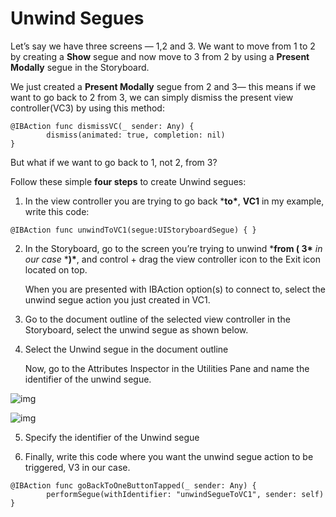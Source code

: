 # Unwind Segues

Let’s say we have three screens — 1,2 and 3. We want to move from 1 to 2 by creating a **Show** segue and now move to 3 from 2 by using a **Present Modally** segue in the Storyboard.

We just created a **Present Modally** segue from 2 and 3— this means if we want to go back to 2 from 3, we can simply dismiss the present view controller(VC3) by using this method:

```
@IBAction func dismissVC(_ sender: Any) {     
		dismiss(animated: true, completion: nil)
}
```

But what if we want to go back to 1, not 2, from 3?

Follow these simple **four steps** to create Unwind segues:

1. In the view controller you are trying to go back ***to\***, **VC1** in my example, write this code:

```
@IBAction func unwindToVC1(segue:UIStoryboardSegue) { }
```

2. In the Storyboard, go to the screen you’re trying to unwind ***from ( 3\*** *in our case* ***)\***, and control + drag the view controller icon to the Exit icon located on top.

   When you are presented with IBAction option(s) to connect to, select the unwind segue action you just created in VC1.

3. Go to the document outline of the selected view controller in the Storyboard, select the unwind segue as shown below.

4. Select the Unwind segue in the document outline

   Now, go to the Attributes Inspector in the Utilities Pane and name the identifier of the unwind segue.

![img](https://miro.medium.com/max/60/1*8KalrmczmxN3ZlX0KvHCfw.png?q=20)

![img](https://miro.medium.com/max/514/1*8KalrmczmxN3ZlX0KvHCfw.png)

5. Specify the identifier of the Unwind segue

6. Finally, write this code where you want the unwind segue action to be triggered, V3 in our case.

```
@IBAction func goBackToOneButtonTapped(_ sender: Any) {     
		performSegue(withIdentifier: "unwindSegueToVC1", sender: self)
}
```

